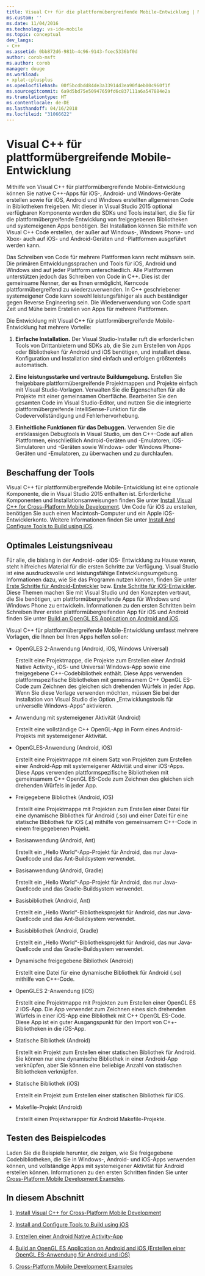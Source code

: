 ```yaml
---
title: Visual C++ für die plattformübergreifende Mobile-Entwicklung | Microsoft-Dokumentation
ms.custom: ''
ms.date: 11/04/2016
ms.technology: vs-ide-mobile
ms.topic: conceptual
dev_langs:
- C++
ms.assetid: 0bb872d6-981b-4c96-9143-fcec5336bf0d
author: corob-msft
ms.author: corob
manager: douge
ms.workload:
- xplat-cplusplus
ms.openlocfilehash: 00f5bcdbdd84de3a33914d3ea90f4eb00c960f1f
ms.sourcegitcommit: 6a9d5bd75e50947659fd6c837111a6a547884e2a
ms.translationtype: HT
ms.contentlocale: de-DE
ms.lasthandoff: 04/16/2018
ms.locfileid: "31066622"
---
```

# <a name="visual-c-for-cross-platform-mobile-development"></a>Visual C++ für plattformübergreifende Mobile-Entwicklung
Mithilfe von Visual C++ für plattformübergreifende Mobile-Entwicklung können Sie native C++-Apps für iOS-, Android- und Windows-Geräte erstellen sowie für iOS, Android und Windows erstellten allgemeinen Code in Bibliotheken freigeben. Mit dieser in Visual Studio 2015 optional verfügbaren Komponente werden die SDKs und Tools installiert, die Sie für die plattformübergreifende Entwicklung von freigegebenen Bibliotheken und systemeigenen Apps benötigen. Bei Installation können Sie mithilfe von Visual C++ Code erstellen, der außer auf Windows-, Windows Phone- und Xbox- auch auf iOS- und Android-Geräten und -Plattformen ausgeführt werden kann.  
  
 Das Schreiben von Code für mehrere Plattformen kann recht mühsam sein. Die primären Entwicklungssprachen und Tools für iOS, Android und Windows sind auf jeder Plattform unterschiedlich. Alle Plattformen unterstützen jedoch das Schreiben von Code in C++. Dies ist der gemeinsame Nenner, der es Ihnen ermöglicht, Kerncode plattformübergreifend zu wiederzuverwenden. In C++ geschriebener systemeigener Code kann sowohl leistungsfähiger als auch beständiger gegen Reverse Engineering sein. Die Wiederverwendung von Code spart Zeit und Mühe beim Erstellen von Apps für mehrere Plattformen.  
  
 Die Entwicklung mit Visual C++ für plattformübergreifende Mobile-Entwicklung hat mehrere Vorteile:  
  
1.  **Einfache Installation.** Der Visual Studio-Installer ruft die erforderlichen Tools von Drittanbietern und SDKs ab, die Sie zum Erstellen von Apps oder Bibliotheken für Android und iOS benötigen, und installiert diese. Konfiguration und Installation sind einfach und erfolgen größtenteils automatisch.  
  
2.  **Eine leistungsstarke und vertraute Buildumgebung.** Erstellen Sie freigebbare plattformübergreifende Projektmappen und Projekte einfach mit Visual Studio-Vorlagen. Verwalten Sie die Eigenschaften für alle Projekte mit einer gemeinsamen Oberfläche. Bearbeiten Sie den gesamten Code im Visual Studio-Editor, und nutzen Sie die integrierte plattformübergreifende IntelliSense-Funktion für die Codevervollständigung und Fehlerhervorhebung.  
  
3.  **Einheitliche Funktionen für das Debuggen.** Verwenden Sie die erstklassigen Debugtools in Visual Studio, um den C++-Code auf allen Plattformen, einschließlich Android-Geräten und -Emulatoren, iOS-Simulatoren und -Geräten sowie Windows- oder Windows Phone-Geräten und -Emulatoren, zu überwachen und zu durchlaufen.  
  
## <a name="get-the-tools"></a>Beschaffung der Tools  
 Visual C++ für plattformübergreifende Mobile-Entwicklung ist eine optionale Komponente, die in Visual Studio 2015 enthalten ist. Erforderliche Komponenten und Installationsanweisungen finden Sie unter [Install Visual C++ for Cross-Platform Mobile Development](../cross-platform/install-visual-cpp-for-cross-platform-mobile-development.md). Um Code für iOS zu erstellen, benötigen Sie auch einen Macintosh-Computer und ein Apple iOS-Entwicklerkonto. Weitere Informationen finden Sie unter [Install And Configure Tools to Build using iOS](../cross-platform/install-and-configure-tools-to-build-using-ios.md).  
  
## <a name="come-up-to-speed"></a>Optimales Leistungsniveau  
 Für alle, die bislang in der Android- oder iOS- Entwicklung zu Hause waren, steht hilfreiches Material für die ersten Schritte zur Verfügung. Visual Studio ist eine ausdrucksvolle und leistungsfähige Entwicklungsumgebung. Informationen dazu, wie Sie das Programm nutzen können, finden Sie unter [Erste Schritte für Android-Entwickler](/previous-versions/windows/apps/dn275875\(v=win.10\)) bzw. [Erste Schritte für iOS-Entwickler](/previous-versions/windows/apps/jj657966\(v=win.10\)). Diese Themen machen Sie mit Visual Studio und den Konzepten vertraut, die Sie benötigen, um plattformübergreifende Apps für Windows und Windows Phone zu entwickeln. Informationen zu den ersten Schritten beim Schreiben Ihrer ersten plattformübergreifenden App für iOS und Android finden Sie unter [Build an OpenGL ES Application on Android and iOS](../cross-platform/build-an-opengl-es-application-on-android-and-ios.md).  
  
 Visual C++ für plattformübergreifende Mobile-Entwicklung umfasst mehrere Vorlagen, die Ihnen bei Ihren Apps helfen sollen:  
  
-   OpenGLES 2-Anwendung (Android, iOS, Windows Universal)  
  
     Erstellt eine Projektmappe, die Projekte zum Erstellen einer Android Native Activity-, iOS- und Universal Windows-App sowie eine freigegebene C++-Codebibliothek enthält. Diese Apps verwenden plattformspezifische Bibliotheken mit gemeinsamem C++ OpenGL ES-Code zum Zeichnen des gleichen sich drehenden Würfels in jeder App. Wenn Sie diese Vorlage verwenden möchten, müssen Sie bei der Installation von Visual Studio die Option „Entwicklungstools für universelle Windows-Apps“ aktivieren.  
  
-   Anwendung mit systemeigener Aktivität (Android)  
  
     Erstellt eine vollständige C++ OpenGL-App in Form eines Android-Projekts mit systemeigener Aktivität.  
  
-   OpenGLES-Anwendung (Android, iOS)  
  
     Erstellt eine Projektmappe mit einem Satz von Projekten zum Erstellen einer Android-App mit systemeigener Aktivität und einer iOS-Apps. Diese Apps verwenden plattformspezifische Bibliotheken mit gemeinsamem C++ OpenGL ES-Code zum Zeichnen des gleichen sich drehenden Würfels in jeder App.  
  
-   Freigegebene Bibliothek (Android, iOS)  
  
     Erstellt eine Projektmappe mit Projekten zum Erstellen einer Datei für eine dynamische Bibliothek für Android (.so) und einer Datei für eine statische Bibliothek für iOS (.a) mithilfe von gemeinsamem C++-Code in einem freigegebenen Projekt.  
  
-   Basisanwendung (Android, Ant)  
  
     Erstellt ein „Hello World“-App-Projekt für Android, das nur Java-Quellcode und das Ant-Buildsystem verwendet.  
  
-   Basisanwendung (Android, Gradle)  
  
     Erstellt ein „Hello World“-App-Projekt für Android, das nur Java-Quellcode und das Gradle-Buildsystem verwendet.  
  
-   Basisbibliothek (Android, Ant)  
  
     Erstellt ein „Hello World“-Bibliotheksprojekt für Android, das nur Java-Quellcode und das Ant-Buildsystem verwendet.  
  
-   Basisbibliothek (Android, Gradle)  
  
     Erstellt ein „Hello World“-Bibliotheksprojekt für Android, das nur Java-Quellcode und das Gradle-Buildsystem verwendet.  
  
-   Dynamische freigegebene Bibliothek (Android)  
  
     Erstellt eine Datei für eine dynamische Bibliothek für Android (.so) mithilfe von C++-Code.  
  
-   OpenGLES 2-Anwendung (iOS)  
  
     Erstellt eine Projektmappe mit Projekten zum Erstellen einer OpenGL ES 2 iOS-App. Die App verwendet zum Zeichnen eines sich drehenden Würfels in einer iOS-App eine Bibliothek mit C++ OpenGL ES-Code. Diese App ist ein guter Ausgangspunkt für den Import von C++-Bibliotheken in die iOS-App.  
  
-   Statische Bibliothek (Android)  
  
     Erstellt ein Projekt zum Erstellen einer statischen Bibliothek für Android. Sie können nur eine dynamische Bibliothek in einer Android-App verknüpfen, aber Sie können eine beliebige Anzahl von statischen Bibliotheken verknüpfen.  
  
-   Statische Bibliothek (iOS)  
  
     Erstellt ein Projekt zum Erstellen einer statischen Bibliothek für iOS.  
  
-   Makefile-Projekt (Android)  
  
     Erstellt einen Projektwrapper für Android Makefile-Projekte.  
  
## <a name="try-out-sample-code"></a>Testen des Beispielcodes  
 Laden Sie die Beispiele herunter, die zeigen, wie Sie freigegebene Codebibliotheken, die Sie in Windows-, Android- und iOS-Apps verwenden können, und vollständige Apps mit systemeigener Aktivität für Android erstellen können. Informationen zu den ersten Schritten finden Sie unter [Cross-Platform Mobile Development Examples](../cross-platform/cross-platform-mobile-development-examples.md).  
  
## <a name="in-this-section"></a>In diesem Abschnitt  
  
1.  [Install Visual C++ for Cross-Platform Mobile Development](../cross-platform/install-visual-cpp-for-cross-platform-mobile-development.md)  
  
2.  [Install and Configure Tools to Build using iOS](../cross-platform/install-and-configure-tools-to-build-using-ios.md)  
  
3.  [Erstellen einer Android Native Activity-App](../cross-platform/create-an-android-native-activity-app.md)  
  
4.  [Build an OpenGL ES Application on Android and iOS (Erstellen einer OpenGL ES-Anwendung für Android und iOS)](../cross-platform/build-an-opengl-es-application-on-android-and-ios.md)  
  
5.  [Cross-Platform Mobile Development Examples](../cross-platform/cross-platform-mobile-development-examples.md)